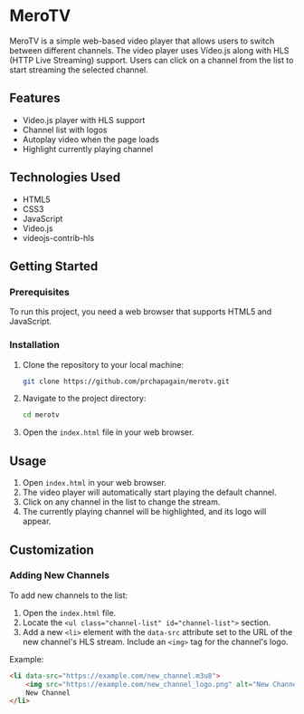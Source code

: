 # MeroTV

MeroTV is a simple web-based video player that allows users to switch between different channels. The video player uses Video.js along with HLS (HTTP Live Streaming) support. Users can click on a channel from the list to start streaming the selected channel.

## Features

- Video.js player with HLS support
- Channel list with logos
- Autoplay video when the page loads
- Highlight currently playing channel

## Technologies Used

- HTML5
- CSS3
- JavaScript
- Video.js
- videojs-contrib-hls

## Getting Started

### Prerequisites

To run this project, you need a web browser that supports HTML5 and JavaScript.

### Installation

1. Clone the repository to your local machine:

    ```bash
    git clone https://github.com/prchapagain/merotv.git
    ```

2. Navigate to the project directory:

    ```bash
    cd merotv
    ```

3. Open the `index.html` file in your web browser.

## Usage

1. Open `index.html` in your web browser.
2. The video player will automatically start playing the default channel.
3. Click on any channel in the list to change the stream.
4. The currently playing channel will be highlighted, and its logo will appear.

## Customization

### Adding New Channels

To add new channels to the list:

1. Open the `index.html` file.
2. Locate the `<ul class="channel-list" id="channel-list">` section.
3. Add a new `<li>` element with the `data-src` attribute set to the URL of the new channel's HLS stream. Include an `<img>` tag for the channel's logo.

Example:

```html
<li data-src="https://example.com/new_channel.m3u8">
    <img src="https://example.com/new_channel_logo.png" alt="New Channel">
    New Channel
</li>

